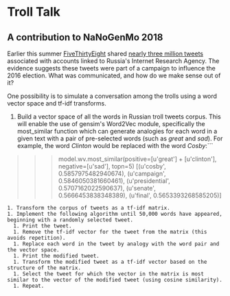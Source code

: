 # Troll Talk

## A contribution to NaNoGenMo 2018

Earlier this summer [FiveThirtyEight](https://fivethirtyeight.com/features/why-were-sharing-3-million-russian-troll-tweets/) shared [nearly three million tweets](https://github.com/fivethirtyeight/russian-troll-tweets/) associated with accounts linked to Russia's Internet Research Agency. The evidence suggests these tweets were part of a campaign to influence the 2016 election. What was communicated, and how do we make sense out of it?

One possibility is to simulate a conversation among the trolls using a word vector space and tf-idf transforms.

1. Build a vector space of all the words in Russian troll tweets corpus. This will enable the use of  gensim's Word2Vec module, specifically the most_similar function which can generate analogies for each word in a given text with a pair of pre-selected words (such as *great* and *sad*). For example, the word *Clinton* would be replaced with the word *Cosby*:```
>>> model.wv.most_similar(positive=[u'great'] + [u'clinton'], negative=[u'sad'], topn=5)
[(u'cosby', 0.5857975482940674), (u'campaign', 0.5846050381660461), (u'presidential', 0.5707162022590637), (u'senate', 0.5666453838348389), (u'final', 0.5653393268585205)]
```
1. Transform the corpus of tweets as a tf-idf matrix.
1. Implement the following algorithm until 50,000 words have appeared, beginning with a randomly selected tweet.
  1. Print the tweet.
  1. Remove the tf-idf vector for the tweet from the matrix (this avoids repetition).
  1. Replace each word in the tweet by analogy with the word pair and the vector space.
  1. Print the modified tweet.
  1. Transform the modified tweet as a tf-idf vector based on the structure of the matrix.
  1. Select the tweet for which the vector in the matrix is most similar to the vector of the modified tweet (using cosine similarity).
  1. Repeat.
